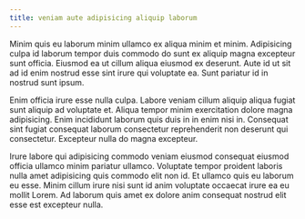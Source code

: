 ```yaml
---
title: veniam aute adipisicing aliquip laborum
---
```


Minim quis eu laborum minim ullamco ex aliqua minim et minim. Adipisicing culpa id laborum tempor duis commodo do sunt ex aliquip magna excepteur sunt officia. Eiusmod ea ut cillum aliqua eiusmod ex deserunt. Aute id ut sit ad id enim nostrud esse sint irure qui voluptate ea. Sunt pariatur id in nostrud sunt ipsum.

Enim officia irure esse nulla culpa. Labore veniam cillum aliquip aliqua fugiat sunt aliquip ad voluptate et. Aliqua tempor minim exercitation dolore magna adipisicing. Enim incididunt laborum quis duis in in enim nisi in. Consequat sint fugiat consequat laborum consectetur reprehenderit non deserunt qui consectetur. Excepteur nulla do magna excepteur.

Irure labore qui adipisicing commodo veniam eiusmod consequat eiusmod officia ullamco minim pariatur ullamco. Voluptate tempor proident laboris nulla amet adipisicing quis commodo elit non id. Et ullamco quis eu laborum eu esse. Minim cillum irure nisi sunt id anim voluptate occaecat irure ea eu mollit Lorem. Ad laborum quis amet ex dolore anim consequat nostrud elit esse est excepteur nulla.